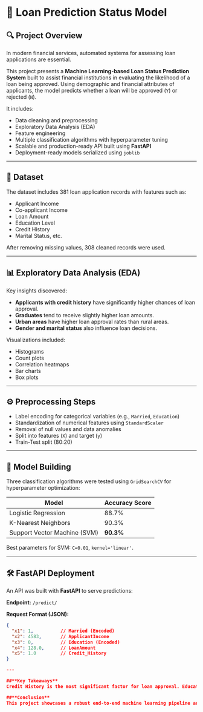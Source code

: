# 🧠 Loan Prediction Status Model

## 🔍 Project Overview

In modern financial services, automated systems for assessing loan applications are essential. 

This project presents a **Machine Learning-based Loan Status Prediction System** built to assist financial institutions in evaluating the likelihood of a loan being approved. Using demographic and financial attributes of applicants, the model predicts whether a loan will be approved (`Y`) or rejected (`N`).

It includes:

- Data cleaning and preprocessing
- Exploratory Data Analysis (EDA)
- Feature engineering
- Multiple classification algorithms with hyperparameter tuning
- Scalable and production-ready API built using **FastAPI**
- Deployment-ready models serialized using `joblib`

---

## 📁 Dataset

The dataset includes 381 loan application records with features such as:

- Applicant Income
- Co-applicant Income
- Loan Amount
- Education Level
- Credit History
- Marital Status, etc.

After removing missing values, 308 cleaned records were used.

---

## 📊 Exploratory Data Analysis (EDA)

Key insights discovered:

- **Applicants with credit history** have significantly higher chances of loan approval.
- **Graduates** tend to receive slightly higher loan amounts.
- **Urban areas** have higher loan approval rates than rural areas.
- **Gender and marital status** also influence loan decisions.

Visualizations included:
- Histograms
- Count plots
- Correlation heatmaps
- Bar charts
- Box plots

---

## ⚙️ Preprocessing Steps

- Label encoding for categorical variables (e.g., `Married`, `Education`)
- Standardization of numerical features using `StandardScaler`
- Removal of null values and data anomalies
- Split into features (`X`) and target (`y`)
- Train-Test split (80:20)

---

## 🧠 Model Building

Three classification algorithms were tested using `GridSearchCV` for hyperparameter optimization:

| Model                | Accuracy Score |
|---------------------|----------------|
| Logistic Regression | 88.7%          |
| K-Nearest Neighbors | 90.3%          |
| Support Vector Machine (SVM) | **90.3%** |

Best parameters for SVM: `C=0.01`, `kernel='linear'`.

---

## 🛠️ FastAPI Deployment

An API was built with **FastAPI** to serve predictions:

**Endpoint:** `/predict/`

**Request Format (JSON):**
```json
{
  "x1": 1,          // Married (Encoded)
  "x2": 4583,       // ApplicantIncome
  "x3": 0,          // Education (Encoded)
  "x4": 128.0,      // LoanAmount
  "x5": 1.0         // Credit_History
}

---

##**Key Takeaways**
Credit History is the most significant factor for loan approval. Education and marital status influence approval rates and loan amounts. The SVM model proved effective and was deployed using FastAPI.

##**Conclusion**
This project showcases a robust end-to-end machine learning pipeline and API deployment. It reflects the real-world application of data science in the FinTech domain, suitable for operational deployment or academic presentation.
